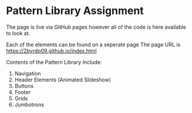 # Pattern Library Assignment

The page is live via GitHub pages however all of the code is here available to look at.

Each of the elements can be found on a seperate page
The page URL is https://2byrdp09.github.io/index.html

Contents of the Pattern Library Include:

1. Navigation
2. Header Elements (Animated Slideshow)
3. Buttons
4. Footer
5. Grids
6. Jumbotrons
